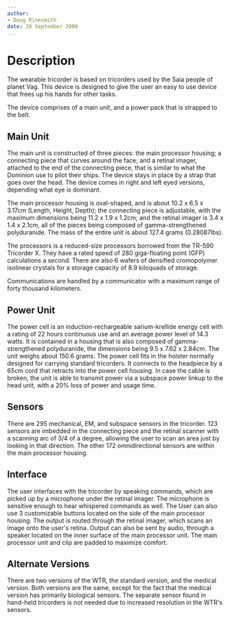 ```yaml
---
author:
- Doug Rinesmith
date: 28 September 2000
...
```


Description
===========

The wearable tricorder is based on tricorders used by the Saia people of
planet Vag. This device is designed to give the user an easy to use
device that frees up his hands for other tasks.

The device comprises of a main unit, and a power pack that is strapped
to the belt.

Main Unit
---------

The main unit is constructed of three pieces: the main processor
housing; a connecting piece that curves around the face; and a retinal
imager, attached to the end of the connecting piece, that is similar to
what the Dominion use to pilot their ships. The device stays in place by
a strap that goes over the head. The device comes in right and left eyed
versions, depending what eye is dominant.

The main processor housing is oval-shaped, and is about 10.2 x 6.5 x
3.17cm (Length, Height, Depth); the connecting piece is adjustable, with
the maximum dimensions being 11.2 x 1.9 x 1.2cm; and the retinal imager
is 3.4 x 1.4 x 2.1cm, all of the pieces being composed of
gamma-strengthened polyduranide. The mass of the entire unit is about
127.4 grams (0.28087lbs).

The processors is a reduced-size processors borrowed from the TR-590
Tricorder X. They have a rated speed of 280 giga-floating point (GFP)
calculations a second. There are also 6 wafers of densified cromopolymer
isolinear crystals for a storage capacity of 8.9 kiloquads of storage.

Communications are handled by a communicator with a maximum range of
forty thousand kilometers.

Power Unit
----------

The power cell is an induction-rechargeable sarium-krellide energy cell
with a rating of 22 hours continuous use and an average power level of
14.3 watts. It is contained in a housing that is also composed of
gamma-strengthened polyduranide, the dimensions being 9.5 x 7.62 x
2.84cm. The unit weighs about 150.6 grams. The power cell fits in the
holster normally designed for carrying standard tricorders. It connects
to the headpiece by a 65cm cord that retracts into the power cell
housing. In case the cable is broken, the unit is able to transmit power
via a subspace power linkup to the head unit, with a 20% loss of power
and usage time.

Sensors
-------

There are 295 mechanical, EM, and subspace sensors in the tricorder. 123
sensors are imbedded in the connecting piece and the retinal scanner
with a scanning arc of 3/4 of a degree, allowing the user to scan an
area just by looking in that direction. The other 172 omnidirectional
sensors are within the main processor housing.

Interface
---------

The user interfaces with the tricorder by speaking commands, which are
picked up by a microphone under the retinal imager. The microphone is
sensitive enough to hear whispered commands as well. The User can also
use 3 customizable buttons located on the side of the main processor
housing. The output is routed through the retinal imager, which scans an
image onto the user's retina. Output can also be sent by audio, through
a speaker located on the inner surface of the main processor unit. The
main processor unit and clip are padded to maximize comfort.

Alternate Versions
------------------

There are two versions of the WTR, the standard version, and the medical
version. Both versions are the same, except for the fact that the
medical version has primarily biological sensors. The separate sensor
found in hand-held tricorders is not needed due to increased resolution
in the WTR's sensors.

